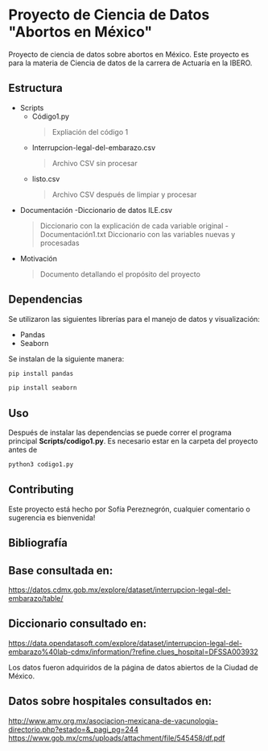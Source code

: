 # Proyecto de Ciencia de Datos "Abortos en México"
Proyecto de ciencia de datos sobre abortos en México.
Este proyecto es para la materia de Ciencia de datos de la carrera de Actuaría en la IBERO.


## Estructura
- Scripts 
  - Código1.py
    > Expliación del código 1
  - Interrupcion-legal-del-embarazo.csv
    > Archivo CSV sin procesar
  - listo.csv
    > Archivo CSV después de limpiar y procesar
- Documentación
  -Diccionario de datos ILE.csv
    > Diccionario con la explicación de cada variable original 
  -Documentación1.txt
    > Diccionario con las variables nuevas y procesadas
- Motivación
  > Documento detallando el propósito del proyecto


## Dependencias
Se utilizaron las siguientes librerías para el manejo de datos y visualización:

- Pandas
- Seaborn

Se instalan de la siguiente manera:

```bash
pip install pandas
```
```bash
pip install seaborn
```


## Uso
Después de instalar las dependencias se puede correr el programa principal **Scripts/codigo1.py**.
Es necesario estar en la carpeta del proyecto antes de 
```python
python3 codigo1.py
```

## Contributing
Este proyecto está hecho por Sofía Pereznegrón, cualquier comentario o sugerencia es bienvenida!

## Bibliografía

## Base consultada en:
https://datos.cdmx.gob.mx/explore/dataset/interrupcion-legal-del-embarazo/table/

## Diccionario consultado en:
https://data.opendatasoft.com/explore/dataset/interrupcion-legal-del-embarazo%40lab-cdmx/information/?refine.clues_hospital=DFSSA003932

Los datos fueron adquiridos de la página de datos abiertos de la Ciudad de México.
## Datos sobre hospitales consultados en:
http://www.amv.org.mx/asociacion-mexicana-de-vacunologia-directorio.php?estado=&_pagi_pg=244
https://www.gob.mx/cms/uploads/attachment/file/545458/df.pdf
